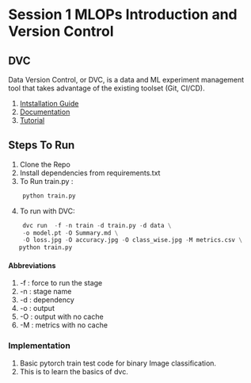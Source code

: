 # Session 1 MLOPs Introduction and Version Control

## DVC
Data Version Control, or DVC, is a data and ML experiment management tool that takes advantage of the existing toolset (Git, CI/CD).

1. [Intstallation Guide](https://dvc.org/doc/install)
2. [Documentation](https://dvc.org/doc)
3. [Tutorial](https://dvc.org/doc/use-cases/versioning-data-and-model-files/tutorial)
 

## Steps To Run

1. Clone the Repo
2. Install dependencies from requirements.txt
3. To Run train.py : 

```python
    python train.py
```

4. To run with DVC: 



```python
    dvc run  -f -n train -d train.py -d data \
    -o model.pt -O Summary.md \
    -O loss.jpg -O accuracy.jpg -O class_wise.jpg -M metrics.csv \
   python train.py
```
#### Abbreviations
1. -f : force to run the stage
2. -n : stage name
3. -d : dependency
4. -o : output 
5. -O : output with no cache
6. -M : metrics with no cache

### Implementation 
1. Basic pytorch train test code for binary Image classification.
2. This is to learn the basics of dvc.